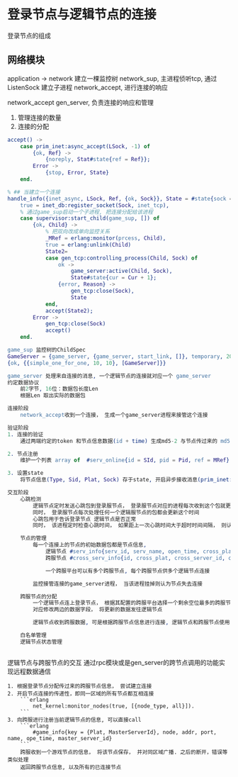 # 登录节点与逻辑节点的连接

登录节点的组成

## 网络模块
application -> network
建立一棵监控树 network_sup, 主进程侦听tcp, 通过 ListenSock 建立子进程 network_accept, 进行连接的响应

network_accept
gen_server, 负责连接的响应和管理
1. 管理连接的数量
2. 连接的分配
```erlang
accept() ->
    case prim_inet:async_accept(LSock, -1) of
        {ok, Ref} ->
            {noreply, Stat#state{ref = Ref}};
        Error ->
            {stop, Error, State}
    end.

% ## 当建立一个连接
handle_info({inet_async, LSock, Ref, {ok, Sock}}, State = #state{sock = LSock, ref = Ref, cur = Cur}) ->
    true = inet_db:register_socket(Sock, inet_tcp),
    % 通过game_sup启动一个子进程, 把连接分配给该进程
    case supervisor:start_child(game_sup, []) of
        {ok, Child} ->
            % 把双向改成单向监控关系
            _MRef = erlang:monitor(prcess, Child),
            true = erlang:unlink(Child)
            State2=
            case gen_tcp:controlling_process(Child, Sock) of
                ok ->
                    game_server:active(Child, Sock),
                    State#state{cur = Cur + 1};
                {error, Reason} ->
                    gen_tcp:close(Sock),
                    State
            end,
            accept(State2);
        Error ->
            gen_tcp:close(Sock)
            accept()
    end.

game_sup 监控树的ChildSpec
GameServer = {game_server, {game_server, start_link, []}, temporary, 2000, worker, [game_server]}
{ok, {{simple_one_for_one, 10, 10}, [GameServer]}}

game_server 处理来自连接的消息, 一个逻辑节点的连接就对应一个 game_server
约定数据协议
    前2字节, 16位：数据包长度Len
    根据Len 取出实际的数据包

连接阶段
    network_accept收到一个连接， 生成一个game_server进程来接管这个连接

验证阶段
1. 连接的验证
    通过两端约定的token 和节点信息数据(id + time) 生成md5-2 与节点传过来的 md5-1比较， 相同则通过

2. 节点注册
    维护一个列表 array of  #serv_online{id = SId, pid = Pid, ref = MRef}

3. 设置state
    将节点信息(Type, Sid, Plat, Sock) 存于state, 开启异步接收消息(prim_inet:async_recv)

交互阶段
    心跳检测
        逻辑节点定时发送心跳包到登录服节点， 登录服节点对应的进程每次收到这个包就更新时间。
        同时， 登录服节点每次处理任何一个逻辑服节点的包都会更新这个时间
        心跳包用于告诉登录节点 逻辑节点是否正常
        同时， 该进程定时检查心跳时间， 如果距上一次心跳时间大于超时时间间隔， 则认为逻辑节点挂掉, 则关闭socket

    节点的管理
        每一个连接上的节点的初始数据包都是节点信息,
            逻辑节点 #serv_info{serv_id, serv_name, open_time, cross_plat, cross_server_id, cross_pos....}
            跨服节点 #cross_serv_info{id, cross_plat, cross_server_id, cross_node_name, game_server_list}

            一个跨服平台可以有多个跨服节点, 每个跨服节点供多个逻辑节点连接

        监控接管连接的game_server进程， 当该进程挂掉则认为节点失去连接

    跨服节点的分配
        一个逻辑节点连上登录节点， 根据其配置的跨服平台选择一个剩余空位最多的跨服节点
        对应修改两边的数据字段， 将更新的数据发往逻辑节点

        逻辑节点收到跨服数据, 可是根据跨服节点信息进行连接, 逻辑节点和跨服节点使用rpc的方式进行弱连接

    白名单管理
    逻辑节点状态管理



```

逻辑节点与跨服节点的交互
    通过rpc模块或是gen_server的跨节点调用的功能实现远程数据通信

    1. 根据登录节点分配传过来的跨服节点信息， 尝试建立连接
    2. 开启节点连接的传递性，即同一区域的所有节点都互相连接
        ```erlang
            net_kernel:monitor_nodes(true, [{node_type, all}]).
        ```
    3. 向跨服进行注册当前逻辑节点的信息, 可以直接call
        ```erlang
            #game_info{key = {Plat, MasterServerId}, node, addr, port, name, ope_time, master_server_id}
        ```
        跨服收到一个游戏节点的信息， 将该节点保存， 并对同区域广播. 之后的断开，错误等类似处理
        返回跨服节点信息, 以及所有的已连接节点
